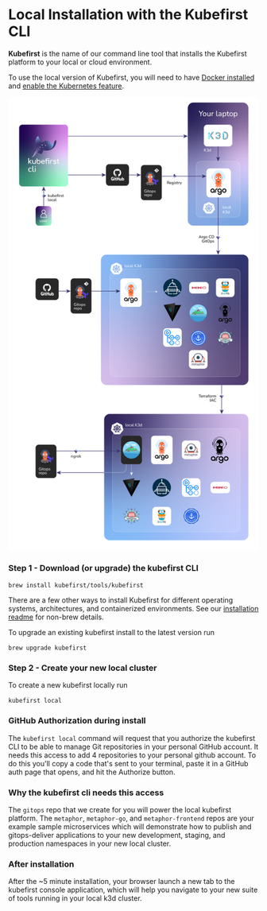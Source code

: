 # Local Installation with the Kubefirst CLI

**Kubefirst** is the name of our command line tool that installs the Kubefirst platform to your local or cloud environment.

To use the local version of Kubefirst, you will need to have [Docker installed](https://docs.docker.com/get-docker/) and [enable the Kubernetes feature](https://docs.docker.com/desktop/kubernetes/).

![Kubefirst local installation diagram](../../img/kubefirst/local/kubefirst-cluster-create.png)

### Step 1 - Download (or upgrade) the kubefirst CLI

```
brew install kubefirst/tools/kubefirst
```

There are a few other ways to install Kubefirst for different operating systems, architectures, and containerized environments. See our [installation readme](https://github.com/kubefirst/kubefirst/blob/main/build/README.md) for non-brew details.

To upgrade an existing kubefirst install to the latest version run
```
brew upgrade kubefirst
```

### Step 2 - Create your new local cluster

To create a new kubefirst locally run
```
kubefirst local
```

### GitHub Authorization during install

The `kubefirst local` command will request that you authorize the kubefirst CLI to be able to manage Git repositories in your personal GitHub account. It needs this access to add 4 repositories to your personal github account. To do this you'll copy a code that's sent to your terminal, paste it in a GitHub auth page that opens, and hit the Authorize button.

### Why the kubefirst cli needs this access

The `gitops` repo that we create for you will power the local kubefirst platform. The `metaphor`, `metaphor-go`, and `metaphor-frontend` repos are your example sample microservices which will demonstrate how to publish and gitops-deliver applications to your new development, staging, and production namespaces in your new local cluster.

### After installation

After the ~5 minute installation, your browser launch a new tab to the kubefirst console application, which will help you navigate to your new suite of tools running in your local k3d cluster.
